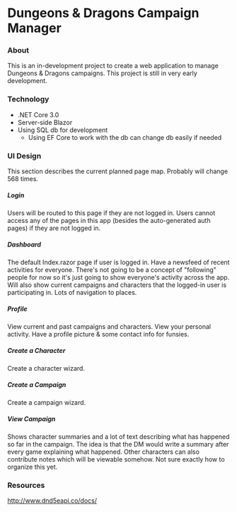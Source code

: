 # Dungeons & Dragons Campaign Manager

### About
This is an in-development project to create a web application to manage Dungeons & Dragons campaigns. This project is still in very early development.

### Technology
- .NET Core 3.0
- Server-side Blazor
- Using SQL db for development
  - Using EF Core to work with the db can change db easily if needed

### UI Design
This section describes the current planned page map. Probably will change 568 times.

##### Login
Users will be routed to this page if they are not logged in. Users cannot access any of the pages in this app (besides the auto-generated auth pages) if they are not logged in.

##### Dashboard
The default Index.razor page if user is logged in. Have a newsfeed of recent activities for everyone. There's not going to be a concept of "following" people for now so it's just going to show everyone's activity across the app. Will also show current campaigns and characters that the logged-in user is participating in. Lots of navigation to places.

##### Profile
View current and past campaigns and characters. View your personal activity. Have a profile picture & some contact info for funsies.

##### Create a Character
Create a character wizard.

##### Create a Campaign
Create a campaign wizard.

##### View Campaign
Shows character summaries and a lot of text describing what has happened so far in the campaign. The idea is that the DM would write a summary after every game explaining what happened. Other characters can also contribute notes which will be viewable somehow. Not sure exactly how to organize this yet.

### Resources
http://www.dnd5eapi.co/docs/

















